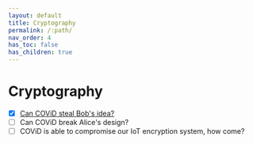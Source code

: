 ```yaml
---
layout: default
title: Cryptography
permalink: /:path/
nav_order: 4
has_toc: false
has_children: true
---
```

# Cryptography
- [x] [Can COViD steal Bob's idea?](Can%20COViD%20steal%20Bob's%20idea/)
- [ ] Can COViD break Alice's design?
- [ ] COViD is able to compromise our IoT encryption system, how come?